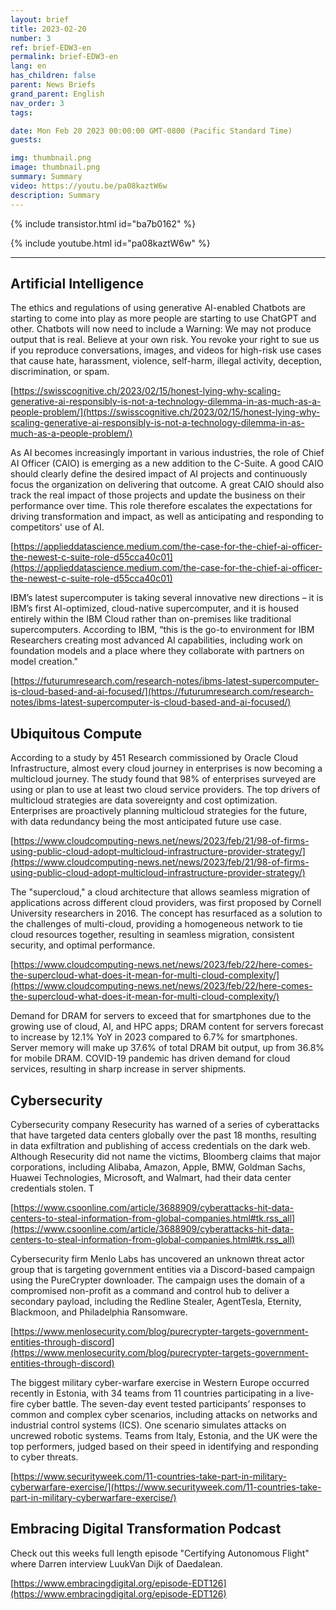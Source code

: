 ```yaml
---
layout: brief
title: 2023-02-20
number: 3
ref: brief-EDW3-en
permalink: brief-EDW3-en
lang: en
has_children: false
parent: News Briefs
grand_parent: English
nav_order: 3
tags:

date: Mon Feb 20 2023 00:00:00 GMT-0800 (Pacific Standard Time)
guests:

img: thumbnail.png
image: thumbnail.png
summary: Summary
video: https://youtu.be/pa08kaztW6w
description: Summary
---
```



{% include transistor.html id="ba7b0162" %}



{% include youtube.html id="pa08kaztW6w" %}


---

## Artificial Intelligence

The ethics and regulations of using generative AI-enabled Chatbots are starting to come into play as more people are starting to use ChatGPT and other. Chatbots will now need to include a Warning: We may not produce output that is real. Believe at your own risk. You revoke your right to sue us if you reproduce conversations, images, and videos for high-risk use cases that cause hate, harassment, violence, self-harm, illegal activity, deception, discrimination, or spam.

[https://swisscognitive.ch/2023/02/15/honest-lying-why-scaling-generative-ai-responsibly-is-not-a-technology-dilemma-in-as-much-as-a-people-problem/](https://swisscognitive.ch/2023/02/15/honest-lying-why-scaling-generative-ai-responsibly-is-not-a-technology-dilemma-in-as-much-as-a-people-problem/)

As AI becomes increasingly important in various industries, the role of Chief AI Officer (CAIO) is emerging as a new addition to the C-Suite. A good CAIO should clearly define the desired impact of AI projects and continuously focus the organization on delivering that outcome. A great CAIO should also track the real impact of those projects and update the business on their performance over time. This role therefore escalates the expectations for driving transformation and impact, as well as anticipating and responding to competitors' use of AI.

[https://applieddatascience.medium.com/the-case-for-the-chief-ai-officer-the-newest-c-suite-role-d55cca40c01](https://applieddatascience.medium.com/the-case-for-the-chief-ai-officer-the-newest-c-suite-role-d55cca40c01)

IBM’s latest supercomputer is taking several innovative new directions – it is IBM’s first AI-optimized, cloud-native supercomputer, and it is housed entirely within the IBM Cloud rather than on-premises like traditional supercomputers. According to IBM, “this is the go-to environment for IBM Researchers creating most advanced AI capabilities, including work on foundation models and a place where they collaborate with partners on model creation."

[https://futurumresearch.com/research-notes/ibms-latest-supercomputer-is-cloud-based-and-ai-focused/](https://futurumresearch.com/research-notes/ibms-latest-supercomputer-is-cloud-based-and-ai-focused/)

## Ubiquitous Compute

According to a study by 451 Research commissioned by Oracle Cloud Infrastructure, almost every cloud journey in enterprises is now becoming a multicloud journey. The study found that 98% of enterprises surveyed are using or plan to use at least two cloud service providers. The top drivers of multicloud strategies are data sovereignty and cost optimization. Enterprises are proactively planning multicloud strategies for the future, with data redundancy being the most anticipated future use case.

[https://www.cloudcomputing-news.net/news/2023/feb/21/98-of-firms-using-public-cloud-adopt-multicloud-infrastructure-provider-strategy/](https://www.cloudcomputing-news.net/news/2023/feb/21/98-of-firms-using-public-cloud-adopt-multicloud-infrastructure-provider-strategy/)

The "supercloud," a cloud architecture that allows seamless migration of applications across different cloud providers, was first proposed by Cornell University researchers in 2016. The concept has resurfaced as a solution to the challenges of multi-cloud, providing a homogeneous network to tie cloud resources together, resulting in seamless migration, consistent security, and optimal performance. 

[https://www.cloudcomputing-news.net/news/2023/feb/22/here-comes-the-supercloud-what-does-it-mean-for-multi-cloud-complexity/](https://www.cloudcomputing-news.net/news/2023/feb/22/here-comes-the-supercloud-what-does-it-mean-for-multi-cloud-complexity/)

Demand for DRAM for servers to exceed that for smartphones due to the growing use of cloud, AI, and HPC apps; DRAM content for servers forecast to increase by 12.1% YoY in 2023 compared to 6.7% for smartphones. Server memory will make up 37.6% of total DRAM bit output, up from 36.8% for mobile DRAM. COVID-19 pandemic has driven demand for cloud services, resulting in sharp increase in server shipments.

## Cybersecurity

Cybersecurity company Resecurity has warned of a series of cyberattacks that have targeted data centers globally over the past 18 months, resulting in data exfiltration and publishing of access credentials on the dark web. Although Resecurity did not name the victims, Bloomberg claims that major corporations, including Alibaba, Amazon, Apple, BMW, Goldman Sachs, Huawei Technologies, Microsoft, and Walmart, had their data center credentials stolen. T

[https://www.csoonline.com/article/3688909/cyberattacks-hit-data-centers-to-steal-information-from-global-companies.html#tk.rss_all](https://www.csoonline.com/article/3688909/cyberattacks-hit-data-centers-to-steal-information-from-global-companies.html#tk.rss_all)

Cybersecurity firm Menlo Labs has uncovered an unknown threat actor group that is targeting government entities via a Discord-based campaign using the PureCrypter downloader. The campaign uses the domain of a compromised non-profit as a command and control hub to deliver a secondary payload, including the Redline Stealer, AgentTesla, Eternity, Blackmoon, and Philadelphia Ransomware. 

[https://www.menlosecurity.com/blog/purecrypter-targets-government-entities-through-discord](https://www.menlosecurity.com/blog/purecrypter-targets-government-entities-through-discord)

The biggest military cyber-warfare exercise in Western Europe occurred recently in Estonia, with 34 teams from 11 countries participating in a live-fire cyber battle. The seven-day event tested participants’ responses to common and complex cyber scenarios, including attacks on networks and industrial control systems (ICS). One scenario simulates attacks on uncrewed robotic systems. Teams from Italy, Estonia, and the UK were the top performers, judged based on their speed in identifying and responding to cyber threats.

[https://www.securityweek.com/11-countries-take-part-in-military-cyberwarfare-exercise/](https://www.securityweek.com/11-countries-take-part-in-military-cyberwarfare-exercise/)

## Embracing Digital Transformation Podcast

Check out this weeks full length episode "Certifying Autonomous Flight" where Darren interview LuukVan Dijk of Daedalean.

[https://www.embracingdigital.org/episode-EDT126](https://www.embracingdigital.org/episode-EDT126)


